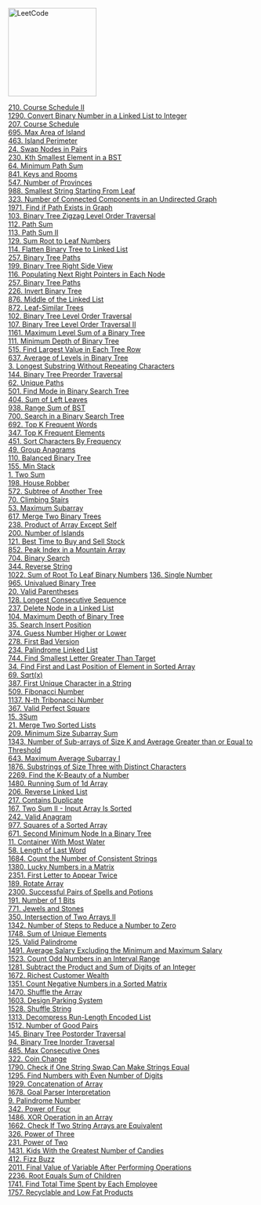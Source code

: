 [<img src="https://assets.leetcode.com/static_assets/public/webpack_bundles/images/logo-dark.e99485d9b.svg" alt="LeetCode" width="180"/>](https://leetcode.com/)

[210. Course Schedule II](first-100/210) \
[1290. Convert Binary Number in a Linked List to Integer](first-100/1290) \
[207. Course Schedule](first-100/207) \
[695. Max Area of Island](first-100/695) \
[463. Island Perimeter](first-100/463/main.py) \
[24. Swap Nodes in Pairs](first-100/24) \
[230. Kth Smallest Element in a BST](first-100/230) \
[64. Minimum Path Sum](first-100/64) \
[841. Keys and Rooms](first-100/841) \
[547. Number of Provinces](first-100/547/main.py) \
[988. Smallest String Starting From Leaf](first-100/988) \
[323. Number of Connected Components in an Undirected Graph](first-100/323) \
[1971. Find if Path Exists in Graph](first-100/1971) \
[103. Binary Tree Zigzag Level Order Traversal](first-100/103) \
[112. Path Sum](first-100/112) \
[113. Path Sum II](first-100/113) \
[129. Sum Root to Leaf Numbers](first-100/129) \
[114. Flatten Binary Tree to Linked List](first-100/114) \
[257. Binary Tree Paths](first-100/257) \
[199. Binary Tree Right Side View](first-100/199) \
[116. Populating Next Right Pointers in Each Node](first-100/116) \
[257. Binary Tree Paths](first-100/257/main.py) \
[226. Invert Binary Tree](first-100/226) \
[876. Middle of the Linked List](first-100/876) \
[872. Leaf-Similar Trees](first-100/872) \
[102. Binary Tree Level Order Traversal](first-100/102) \
[107. Binary Tree Level Order Traversal II](first-100/107) \
[1161. Maximum Level Sum of a Binary Tree](first-100/1161) \
[111. Minimum Depth of Binary Tree](first-100/111) \
[515. Find Largest Value in Each Tree Row](first-100/515) \
[637. Average of Levels in Binary Tree](first-100/637/main.py) \
[3. Longest Substring Without Repeating Characters](first-100/3) \
[144. Binary Tree Preorder Traversal](first-100/144) \
[62. Unique Paths](first-100/62) \
[501. Find Mode in Binary Search Tree](first-100/501) \
[404. Sum of Left Leaves](first-100/404) \
[938. Range Sum of BST](first-100/938) \
[700. Search in a Binary Search Tree](first-100/700) \
[692. Top K Frequent Words](first-100/692) \
[347. Top K Frequent Elements](first-100/347) \
[451. Sort Characters By Frequency](first-100/451) \
[49. Group Anagrams](first-100/49) \
[110. Balanced Binary Tree](first-100/110) \
[155. Min Stack](first-100/155) \
[1. Two Sum](first-100/1) \
[198. House Robber](first-100/198) \
[572. Subtree of Another Tree](first-100/572) \
[70. Climbing Stairs](first-100/70) \
[53. Maximum Subarray](first-100/53) \
[617. Merge Two Binary Trees](first-100/617) \
[238. Product of Array Except Self](first-100/238) \
[200. Number of Islands](first-100/200) \
[121. Best Time to Buy and Sell Stock](first-100/121) \
[852. Peak Index in a Mountain Array](first-100/852)  \
[704. Binary Search](first-100/704/main.py) \
[344. Reverse String](first-100/344) \
[1022. Sum of Root To Leaf Binary Numbers](first-100/1022)
[136. Single Number](first-100/136) \
[965. Univalued Binary Tree](first-100/965) \
[20. Valid Parentheses](first-100/20) \
[128. Longest Consecutive Sequence](first-100/128) \
[237. Delete Node in a Linked List](first-100/237) \
[104. Maximum Depth of Binary Tree](first-100/104) \
[35. Search Insert Position](first-100/35) \
[374. Guess Number Higher or Lower](first-100/374/main.py) \
[278. First Bad Version](first-100/278) \
[234. Palindrome Linked List](first-100/234) \
[744. Find Smallest Letter Greater Than Target](first-100/744) \
[34. Find First and Last Position of Element in Sorted Array](first-100/34) \
[69. Sqrt(x)](first-100/69) \
[387. First Unique Character in a String](first-100/387) \
[509. Fibonacci Number](first-100/509) \
[1137. N-th Tribonacci Number](first-100/1137) \
[367. Valid Perfect Square](first-100/367) \
[15. 3Sum](first-100/15) \
[21. Merge Two Sorted Lists](first-100/21) \
[209. Minimum Size Subarray Sum](first-100/209) \
[1343. Number of Sub-arrays of Size K and Average Greater than or Equal to Threshold](first-100/1343/1343) \
[643. Maximum Average Subarray I](first-100/643) \
[1876. Substrings of Size Three with Distinct Characters](first-100/1876) \
[2269. Find the K-Beauty of a Number](first-100/2269.py) \
[1480. Running Sum of 1d Array](first-100/1480) \
[206. Reverse Linked List](first-100/206) \
[217. Contains Duplicate](first-100/217) \
[167. Two Sum II - Input Array Is Sorted](first-100/167) \
[242. Valid Anagram](first-100/242) \
[977. Squares of a Sorted Array](first-100/977) \
[671. Second Minimum Node In a Binary Tree](first-100/671) \
[11. Container With Most Water](first-100/11) \
[58. Length of Last Word](first-100/58) \
[1684. Count the Number of Consistent Strings](first-100/1684) \
[1380. Lucky Numbers in a Matrix](first-100/1380) \
[2351. First Letter to Appear Twice](first-100/2351) \
[189. Rotate Array](first-100/189) \
[2300. Successful Pairs of Spells and Potions](first-100/2300.py) \
[191. Number of 1 Bits](first-100/191) \
[771. Jewels and Stones](first-100/771) \
[350. Intersection of Two Arrays II](first-100/350) \
[1342. Number of Steps to Reduce a Number to Zero](first-100/1342/main.py) \
[1748. Sum of Unique Elements](first-100/1748) \
[125. Valid Palindrome](first-100/125) \
[1491. Average Salary Excluding the Minimum and Maximum Salary](first-100/1491/main.py) \
[1523. Count Odd Numbers in an Interval Range](first-100/1523.py) \
[1281. Subtract the Product and Sum of Digits of an Integer](first-100/1281/main.py) \
[1672. Richest Customer Wealth](first-100/1672) \
[1351. Count Negative Numbers in a Sorted Matrix](first-100/1351/main.py) \
[1470. Shuffle the Array](first-100/1470) \
[1603. Design Parking System](first-100/1603) \
[1528. Shuffle String](first-100/1528) \
[1313. Decompress Run-Length Encoded List](first-100/1313) \
[1512. Number of Good Pairs](first-100/1512) \
[145. Binary Tree Postorder Traversal](first-100/145) \
[94. Binary Tree Inorder Traversal](first-100/94) \
[485. Max Consecutive Ones](first-100/485) \
[322. Coin Change](first-100/322) \
[1790. Check if One String Swap Can Make Strings Equal](first-100/1790) \
[1295. Find Numbers with Even Number of Digits](first-100/1295) \
[1929. Concatenation of Array](first-100/1929) \
[1678. Goal Parser Interpretation](first-100/1678) \
[9. Palindrome Number](first-100/9) \
[342. Power of Four](first-100/342) \
[1486. XOR Operation in an Array](first-100/1486) \
[1662. Check If Two String Arrays are Equivalent](first-100/1662) \
[326. Power of Three](first-100/326) \
[231. Power of Two](first-100/231) \
[1431. Kids With the Greatest Number of Candies](first-100/1431) \
[412. Fizz Buzz](first-100/412/main.py) \
[2011. Final Value of Variable After Performing Operations](first-100/2011) \
[2236. Root Equals Sum of Children](first-100/2236) \
[1741. Find Total Time Spent by Each Employee](first-100/1741) \
[1757. Recyclable and Low Fat Products](first-100/1757)